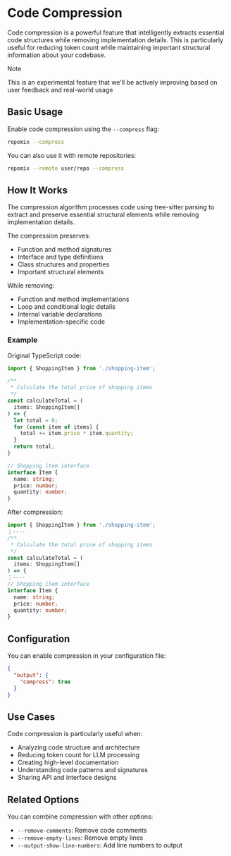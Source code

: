 # Code Compression

Code compression is a powerful feature that intelligently extracts essential code structures while removing implementation details. This is particularly useful for reducing token count while maintaining important structural information about your codebase.

> [!NOTE]  
> This is an experimental feature that we'll be actively improving based on user feedback and real-world usage

## Basic Usage

Enable code compression using the `--compress` flag:

```bash
repomix --compress
```

You can also use it with remote repositories:

```bash
repomix --remote user/repo --compress
```

## How It Works

The compression algorithm processes code using tree-sitter parsing to extract and preserve essential structural elements while removing implementation details.

The compression preserves:
- Function and method signatures
- Interface and type definitions
- Class structures and properties
- Important structural elements

While removing:
- Function and method implementations
- Loop and conditional logic details
- Internal variable declarations
- Implementation-specific code

### Example

Original TypeScript code:

```typescript
import { ShoppingItem } from './shopping-item';

/**
 * Calculate the total price of shopping items
 */
const calculateTotal = (
  items: ShoppingItem[]
) => {
  let total = 0;
  for (const item of items) {
    total += item.price * item.quantity;
  }
  return total;
}

// Shopping item interface
interface Item {
  name: string;
  price: number;
  quantity: number;
}
```

After compression:

```typescript
import { ShoppingItem } from './shopping-item';
⋮----
/**
 * Calculate the total price of shopping items
 */
const calculateTotal = (
  items: ShoppingItem[]
) => {
⋮----
// Shopping item interface
interface Item {
  name: string;
  price: number;
  quantity: number;
}
```

## Configuration

You can enable compression in your configuration file:

```json
{
  "output": {
    "compress": true
  }
}
```

## Use Cases

Code compression is particularly useful when:
- Analyzing code structure and architecture
- Reducing token count for LLM processing
- Creating high-level documentation
- Understanding code patterns and signatures
- Sharing API and interface designs

## Related Options

You can combine compression with other options:
- `--remove-comments`: Remove code comments
- `--remove-empty-lines`: Remove empty lines
- `--output-show-line-numbers`: Add line numbers to output
